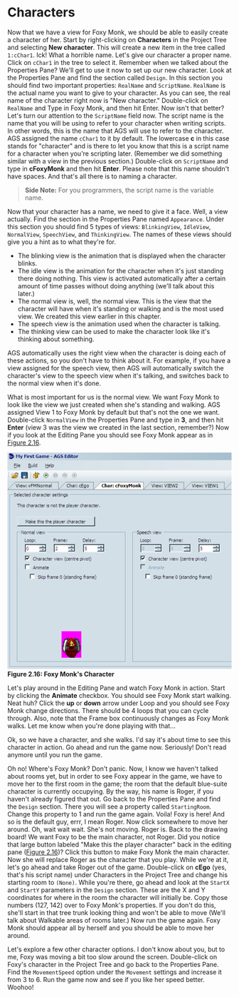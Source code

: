 # Characters

Now that we have a view for Foxy Monk, we should be able to easily create a character of her.  Start by right-clicking on **Characters** in the Project Tree and selecting **New character**. This will create a new item in the tree called `1:cChar1`. Ick! What a horrible name.  Let's give our character a proper name.  Click on `cChar1` in the tree to select it.  Remember when we talked about the Properties Pane?  We'll get to use it now to set up our new character.  Look at the Properties Pane and find the section called `Design`. In this section you should find two important properties: `RealName` and `ScriptName`.  `RealName` is the actual name you want to give to your character.  As you can see, the real name of the character right now is "New character." Double-click on `RealName` and Type in Foxy Monk, and then hit Enter. Now isn't that better? Let's turn our attention to the `ScriptName` field now. The script name is the name that you will be using to refer to your character when writing scripts.  In other words, this is the name that AGS will use to refer to the character.  AGS assigned the name `cChar1` to it by default. The lowercase **c** in this case stands for "character" and is there to let you know that this is a script name for a character when you're scripting later.  (Remember we did something similar with a view in the previous section.)  Double-click on `ScriptName` and type in **cFoxyMonk** and then hit **Enter**. Please note that this name shouldn't have spaces.  And that's all there is to naming a character.

> **Side Note:** For you programmers, the script name is the variable name.

Now that your character has a name, we need to give it a face.  Well, a view actually.  Find the section in the Properties Pane named `Appearance`. Under this section you should find 5 types of views: `BlinkingView`, `IdleView`, `NormalView`, `SpeechView`, and `ThinkingView`. The names of these views should give you a hint as to what they're for.
* The blinking view is the animation that is displayed when the character blinks.
* The idle view is the animation for the character when it's just standing there doing nothing.  This view is activated automatically after a certain amount of time passes without doing anything (we'll talk about this later.)
* The normal view is, well, the normal view.  This is the view that the character will have when it's standing or walking and is the most used view.  We created this view earlier in this chapter.
* The speech view is the animation used when the character is talking.
* The thinking view can be used to make the character look like it's thinking about something.

AGS automatically uses the right view when the character is doing each of these actions, so you don't have to think about it.  For example, if you have a view assigned for the speech view, then AGS will automatically switch the character's view to the speech view when it's talking, and switches back to the normal view when it's done.

What is most important for us is the normal view.  We want Foxy Monk to look like the view we just created when she's standing and walking. AGS assigned View 1 to Foxy Monk by default but that's not the one we want.  Double-click `NormalView` in the Properties Pane and type in **3**, and then hit **Enter** (view 3 was the view we created in the last section, remember?) Now if you look at the Editing Pane you should see Foxy Monk appear as in [Figure 2.16](#figure).

<a name="figure216"></a>
<span>![](../../images/foxycharacter.png)<br>**Figure 2.16: Foxy Monk's Character**</span>

Let's play around in the Editing Pane and watch Foxy Monk in action.  Start by clicking the **Animate** checkbox. You should see Foxy Monk start walking.  Neat huh?  Click the **up** or **down** arrow under Loop and you should see Foxy Monk change directions.  There should be 4 loops that you can cycle through.  Also, note that the Frame box continuously changes as Foxy Monk walks.  Let me know when you're done playing with that...

Ok, so we have a character, and she walks. I'd say it's about time to see this character in action.  Go ahead and run the game now.  Seriously! Don't read anymore until you run the game.

Oh no! Where's Foxy Monk?  Don't panic.  Now, I know we haven't talked about rooms yet, but in order to see Foxy appear in the game, we have to move her to the first room in the game; the room that the default blue-suite character is currently occupying.  By the way, his name is Roger, if you haven't already figured that out.  Go back to the Properties Pane and find the `Design` section.  There you will see a property called `StartingRoom`. Change this property to 1 and run the game again.  Voila! Foxy is here! And so is the default guy, errr, I mean Roger.  Now click somewhere to move her around.  Oh, wait wait wait.  She's not moving.  Roger is.  Back to the drawing board!  We want Foxy to be the main character, not Roger.  Did you notice that large button labeled "Make this the player character" back in the editing pane ([Figure 2.16](#figure216))? Click this button to make Foxy Monk the main character.  Now she will replace Roger as the character that you play.  While we're at it, let's go ahead and take Roger out of the game.  Double-click on **cEgo** (yes, that's his script name) under Characters in the Project Tree and change his starting room to `(None)`. While you're there, go ahead and look at the `StartX` and `StartY` parameters in the `Design` section. These are the X and Y coordinates for where in the room the character will initially be.  Copy those numbers (127, 142) over to Foxy Monk's properties.  If you don't do this, she'll start in that tree trunk looking thing and won't be able to move (We'll talk about Walkable areas of rooms later.) Now run the game again.  Foxy Monk should appear all by herself and you should be able to move her around.

Let's explore a few other character options.  I don't know about you, but to me, Foxy was moving a bit too slow around the screen.  Double-click on Foxy's character in the Project Tree and go back to the Properties Pane.  Find the `MovementSpeed` option under the `Movement` settings and increase it from 3 to 6.  Run the game now and see if you like her speed better.  Woohoo!

